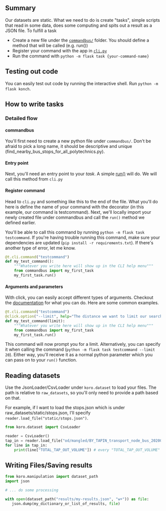 ## Summary
Our datasets are static. What we need to do is create "tasks", simple scripts that read in some data, does some computing and spits out a result as a JSON file. To fulfill a task
- Create a new file under the [`commandbus/`](https://github.com/ict1002-42/flaxen-spade/blob/master/commandbus/my_first_task.py) folder. You should define a method that will be called (e.g. run())
- Register your command with the app in [`cli.py`](https://github.com/ict1002-42/flaxen-spade/blob/master/cli.py#L43)
- Run the command with `python -m flask task {your-command-name}`

## Testing out code
You can easily test out code by running the interactive shell. Run `python -m flask konch`.

## How to write tasks

### Detailed flow

#### commandbus
You'll first need to create a new python file under `commandbus/`. Don't be afraid to pick a long name, it should be descriptive and unique (find_nearby_bus_stops_for_all_polytechnics.py).

#### Entry point
Next, you'll need an entry point to your *task*. A simple [run()](https://github.com/ict1002-42/flaxen-spade/blob/master/commandbus/my_first_task.py) will do. We will call this method from `cli.py`

#### Register command
Head to `cli.py` and something like this to the end of the file. What you'll do here is define the name of your command with the decorator (in this example, our command is testcommand). Next, we'll locally import your newly created file under commandbus and call the `run()` method we defined earlier.

You'll be able to call this command by running `python -m flask task testcommand`. If you're having trouble running this command, make sure your dependencies are updated (`pip install -r requirements.txt`). If there's another type of error, let me know.

```python
@t.cli.command("testcommand")
def my_test_command():
    """Whatever you write here will show up in the CLI help menu"""
    from commandbus import my_first_task
    my_first_task.run()
```

#### Arguments and parameters
With click, you can easily accept different types of arguments. Checkout the [documentation](https://click.palletsprojects.com/en/7.x/) for what you can do. Here are some common examples.

```python
@t.cli.command("testcommand")
@click.option("--limit", help="The distance we want to limit our search", prompt="Limit")
def my_test_command(limit):
    """Whatever you write here will show up in the CLI help menu"""
    from commandbus import my_first_task
    my_first_task.run()
```

This command will now prompt you for a limit. Alternatively, you can specify it when calling the command (`python -m flask task testcommand --limit 20`). Either way, you'll receive it as a normal python parameter which you can pass on to your `run()` function.

## Reading datasets
Use the JsonLoader/CsvLoader under `koro.dataset` to load your files. The path is relative to `raw_datasets`, so you'll only need to provide a path based on that.

For example, if I want to load the stops.json which is under raw_datasets/static/stops.json, I'll specify `reader.load_file("static/stops.json")`. 

```python
from koro.dataset import CsvLoader

reader = CsvLoader()
tap_in = reader.load_file("od/mangled/BY_TAPIN_transport_node_bus_202006.csv")
for line in tap_in:
    print(line["TOTAL_TAP_OUT_VOLUME"]) # every "TOTAL_TAP_OUT_VOLUME" field
```


## Writing Files/Saving results
```python
from koro.manipulation import dataset_path
import json

# ... do some processing

with open(dataset_path("results/my-results.json", "w+")) as file:
   json.dump(my_dictionary_or_list_of_results, file)
```
